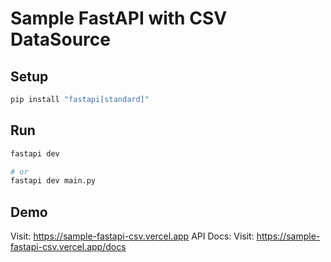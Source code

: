 # Sample FastAPI with CSV DataSource

## Setup
```bash
pip install "fastapi[standard]"
```

## Run
```bash
fastapi dev

# or
fastapi dev main.py
```

## Demo
Visit: https://sample-fastapi-csv.vercel.app
API Docs: Visit: https://sample-fastapi-csv.vercel.app/docs
